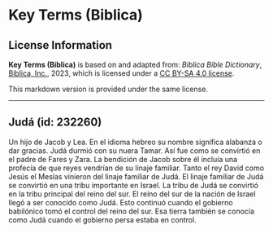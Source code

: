 # Key Terms (Biblica)

## License Information

**Key Terms (Biblica)** is based on and adapted from: _Biblica Bible Dictionary_, [Biblica, Inc.](https://www.biblica.com/), 2023, which is licensed under a [CC BY-SA 4.0 license](https://creativecommons.org/licenses/by-sa/4.0/legalcode.en).

This markdown version is provided under the same license.



--------------------------------

## Judá (id: 232260)

Un hijo de Jacob y Lea. En el idioma hebreo su nombre significa alabanza o dar gracias. Judá durmió con su nuera Tamar. Así fue como se convirtió en el padre de Fares y Zara. La bendición de Jacob sobre él incluía una profecía de que reyes vendrían de su linaje familiar. Tanto el rey David como Jesús el Mesías vinieron del linaje familiar de Judá. El linaje familiar de Judá se convirtió en una tribu importante en Israel. La tribu de Judá se convirtió en la tribu principal del reino del sur. El reino del sur de la nación de Israel llegó a ser conocido como Judá. Esto continuó cuando el gobierno babilónico tomó el control del reino del sur. Esa tierra también se conocía como Judá cuando el gobierno persa estaba en control.


